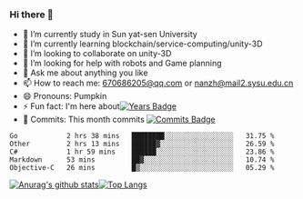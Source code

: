 ### Hi there 👋
- 🔭 I’m currently study in Sun yat-sen University
- 🌱 I’m currently learning blockchain/service-computing/unity-3D
- 👯 I’m looking to collaborate on unity-3D
- 🤔 I’m looking for help with robots and Game planning
- 💬 Ask me about anything you like
- 📫 How to reach me: 670686205@qq.com or nanzh@mail2.sysu.edu.cn
- 😄 Pronouns: Pumpkin
- ⚡ Fun fact: I'm here about[![Years Badge](https://badges.pufler.dev/years/fakerv587)](https://badges.pufler.dev)
- 🎉 Commits: This month commits [![Commits Badge](https://badges.pufler.dev/commits/monthly/fakerv587)](https://badges.pufler.dev)

<!--START_SECTION:waka-->
```text
Go            2 hrs 38 mins   ████████░░░░░░░░░░░░░░░░░   31.75 % 
Other         2 hrs 13 mins   ██████▓░░░░░░░░░░░░░░░░░░   26.59 % 
C#            1 hr 59 mins    ██████░░░░░░░░░░░░░░░░░░░   23.86 % 
Markdown      53 mins         ██▓░░░░░░░░░░░░░░░░░░░░░░   10.74 % 
Objective-C   26 mins         █▒░░░░░░░░░░░░░░░░░░░░░░░   05.29 % 
```
<!--END_SECTION:waka-->

[![Anurag's github stats](https://github-readme-stats.vercel.app/api?username=fakerv587)](https://github.com/anuraghazra/github-readme-stats)[![Top Langs](https://github-readme-stats.vercel.app/api/top-langs/?username=fakerv587)](https://github.com/anuraghazra/github-readme-stats)
<!--
**fakerv587/fakerv587** is a ✨ _special_ ✨ repository because its `README.md` (this file) appears on your GitHub profile.

Here are some ideas to get you started:


-->
